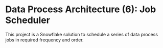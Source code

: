 # Data Process Architecture (6): Job Scheduler
This project is a Snowflake solution to schedule a series of data process jobs in required frequency and order.
